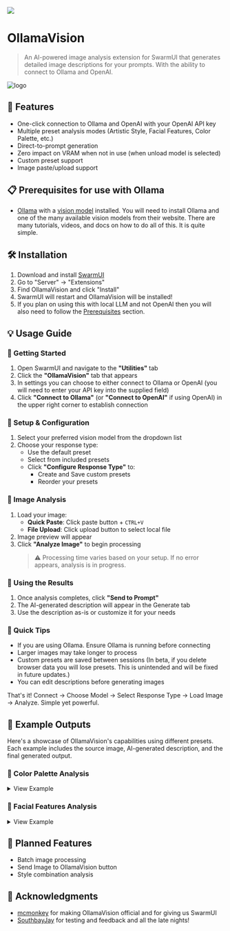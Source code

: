 
<a href="https://www.buymeacoffee.com/urabewe"><img src="https://img.buymeacoffee.com/button-api/?text=Buy me a coffee&emoji=☕&slug=urabewe&button_colour=5F7FFF&font_colour=ffffff&font_family=Bree&outline_colour=000000&coffee_colour=FFDD00" /></a>

# OllamaVision
> An AI-powered image analysis extension for SwarmUI that generates detailed image descriptions for your prompts.
> With the ability to connect to Ollama and OpenAI.

![logo](https://github.com/user-attachments/assets/a39b87b2-e396-4cca-bae8-29041826d7e3)

## 🌟 Features
- One-click connection to Ollama and OpenAI with your OpenAI API key
- Multiple preset analysis modes (Artistic Style, Facial Features, Color Palette, etc.)
- Direct-to-prompt generation
- Zero impact on VRAM when not in use (when unload model is selected)
- Custom preset support
- Image paste/upload support


## 📋 Prerequisites for use with Ollama
- [Ollama](https://ollama.com/) with a [vision model](https://ollama.com/search?c=vision) installed. You will need to install Ollama and one of the many available vision models from their website.
There are many tutorials, videos, and docs on how to do all of this. It is quite simple.


## 🛠️ Installation
1. Download and install [SwarmUI](https://github.com/mcmonkeyprojects/SwarmUI)
2. Go to "Server" -> "Extensions"
3. Find OllamaVision and click "Install"
4. SwarmUI will restart and OllamaVision will be installed!
5. If you plan on using this with local LLM and not OpenAI then you will also need to follow the [Prerequisites](https://github.com/Urabewe/OllamaVision/blob/main/README.md#-prerequisites) section.


## 💡 Usage Guide

### 🚀 Getting Started
1. Open SwarmUI and navigate to the **"Utilities"** tab
2. Click the **"OllamaVision"** tab that appears
3. In settings you can choose to either connect to Ollama or OpenAI (you will need to enter your API key into the supplied field)
4. Click **"Connect to Ollama"** (or **"Connect to OpenAI"** if using OpenAI) in the upper right corner to establish connection

### 🎯 Setup & Configuration
1. Select your preferred vision model from the dropdown list
2. Choose your response type:
   - Use the default preset
   - Select from included presets
   - Click **"Configure Response Type"** to:
     - Create and Save custom presets
     - Reorder your presets
   

### 📸 Image Analysis
1. Load your image:
   - **Quick Paste**: Click paste button + `CTRL+V`
   - **File Upload**: Click upload button to select local file
2. Image preview will appear
3. Click **"Analyze Image"** to begin processing
   > ⚠️ Processing time varies based on your setup. If no error appears, analysis is in progress.


### 🎨 Using the Results
1. Once analysis completes, click **"Send to Prompt"**
2. The AI-generated description will appear in the Generate tab
3. Use the description as-is or customize it for your needs


### 🔑 Quick Tips
- If you are using Ollama. Ensure Ollama is running before connecting
- Larger images may take longer to process
- Custom presets are saved between sessions (In beta, if you delete browser data you will lose presets. This is unintended and will be fixed in future updates.)
- You can edit descriptions before generating images

That's it! Connect → Choose Model → Select Response Type → Load Image → Analyze. Simple yet powerful.


## 🎯 Example Outputs

Here's a showcase of OllamaVision's capabilities using different presets. Each example includes the source image, AI-generated description, and the final generated output.

### 🌈 Color Palette Analysis

<details>
<summary>View Example</summary>

#### Source Image
![Rainbow Umbrellas](https://github.com/user-attachments/assets/f70ea77f-6c72-42fb-8ba3-4c4b16e284f4)

#### AI-Generated Description
> This image features a vibrant array of rainbow-colored umbrellas suspended in the air, creating a visually stunning display against the backdrop of a clear blue sky. The color palette consists of:
> - Red
> - Orange
> - Yellow
> - Green
> - Blue
> - Purple
>
> Each umbrella is distinctly colored, with no discernible pattern. The umbrellas appear evenly spaced throughout the frame, creating a sense of harmony and balance within the composition.

#### Generated Result
![Generated Umbrellas](https://github.com/user-attachments/assets/0c8a872b-a584-4c5b-9102-d1aa15ae5747)
</details>

### 👤 Facial Features Analysis

<details>
<summary>View Example</summary>

#### Source Image
![Portrait](https://github.com/user-attachments/assets/c5949e86-a9ea-4e56-99fa-5de38fc64b84)

#### AI-Generated Description
> **Facial Characteristics:**
> - **Eyes:** Brown
> - **Eyebrows:** Thick and well-groomed
> - **Nose:** Straight and moderately sized
> - **Mouth:** Shaped like a smile with full teeth showing
> - **Chin:** Rounded in shape
> - **Skin tone:** Light brown
> - **Facial hair:** Well-groomed beard
> - **Hair color:** Brown
> - **Ears:** Small, located just below the jawline
> - **Distinguishing features:**
>   - Numerous freckles across face and neck
>   - 2 small moles under eyes

#### Generated Result
![Generated Portrait](https://github.com/user-attachments/assets/870048ff-8fb2-4b1b-9949-dfb190f495b1)
</details>


## 🔮 Planned Features
- Batch image processing
- Send Image to OllamaVision button
- Style combination analysis

  
## 🙏 Acknowledgments
- [mcmonkey](https://github.com/mcmonkeyprojects) for making OllamaVision official and for giving us SwarmUI
- [SouthbayJay](https://civitai.com/user/SouthbayJay) for testing and feedback and all the late nights!
